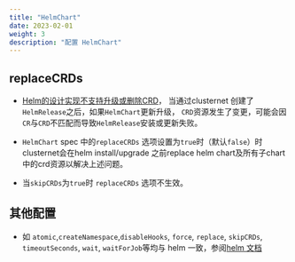 ```yaml
---
title: "HelmChart"
date: 2023-02-01
weight: 3
description: "配置 HelmChart"
---
```


## replaceCRDs

- [Helm的设计实现不支持升级或删除CRD](https://helm.sh/zh/docs/chart_best_practices/custom_resource_definitions)， 当通过clusternet 创建了`HelmRelease`之后，如果`HelmChart`更新升级， `CRD`资源发生了变更，可能会因`CR`与`CRD`不匹配而导致`HelmRelease`安装或更新失败。

- `HelmChart` spec 中的`replaceCRDs` 选项设置为`true`时（默认`false`）时clusternet会在helm install/upgrade 之前replace helm chart及所有子chart中的crd资源以解决上述问题。

- 当`skipCRDs`为`true`时 `replaceCRDs` 选项不生效。


## 其他配置
- 如 `atomic`,`createNamespace`,`disableHooks`, `force`, `replace`, `skipCRDs`, `timeoutSeconds`, `wait`, `waitForJob`等均与 helm 一致，参阅[helm 文档](https://helm.sh/zh/docs/helm/helm_install/)
